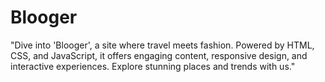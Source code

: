 # Blooger
 "Dive into 'Blooger', a site where travel meets fashion. Powered by HTML, CSS, and JavaScript, it offers engaging content, responsive design, and interactive experiences. Explore stunning places and trends with us."
